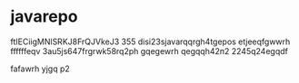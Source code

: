# javarepo
ftIECiigMNlSRKJ8FrQJVkeJ3
355
disi23sjavarqqrgh4tgepos
etjeeqfgwwrh
ffffffeqv
3au5js647frgrwk58rq2рh
gqegewrh
qegqqh42п2
2245q24egqdf

fafawrh
yjgq
р2
